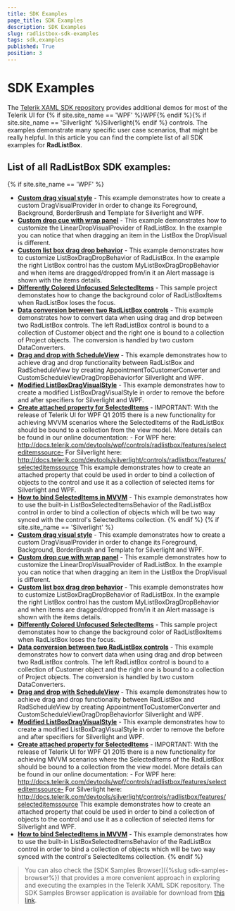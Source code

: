 ```yaml
---
title: SDK Examples
page_title: SDK Examples
description: SDK Examples
slug: radlistbox-sdk-examples
tags: sdk,examples
published: True
position: 3
---
```


# SDK Examples

The [Telerik XAML SDK repository](https://github.com/telerik/xaml-sdk/tree/master/) provides additional demos for most of the Telerik UI for {% if site.site_name == 'WPF' %}WPF{% endif %}{% if site.site_name == 'Silverlight' %}Silverlight{% endif %} controls. The examples demonstrate many specific user case scenarios, that might be really helpful. In this article you can find the complete list of all SDK examples for __RadListBox__.

## List of all RadListBox SDK examples:

{% if site.site_name == 'WPF' %}

* __[Custom drag visual style](https://github.com/telerik/xaml-sdk/tree/master/ListBox/CustomDragVisualStyle)__ - This example demonstrates how to create a custom DragVisualProvider in order to change its Foreground, Background, BorderBrush and Template for Silverlight and WPF.
* __[Custom drop cue with wrap panel](https://github.com/telerik/xaml-sdk/tree/master/ListBox/CustomDropCueWithWrapPanel)__ - This example demonstrates how to customize the LinearDropVisualProvider of RadListBox. In the example you can notice that when dragging an item in the ListBox the DropVisual is different.
* __[Custom list box drag drop behavior](https://github.com/telerik/xaml-sdk/tree/master/ListBox/CustomListBoxDragDropBehavior)__ - This example demonstrates how to customize ListBoxDragDropBehavior of RadListBox. In the example the right ListBox control has the custom MyListBoxDragDropBehavior and when items are dragged/dropped from/in it an Alert massage is shown with the items details.
* __[Differently Colored Unfocused SelectedItems](https://github.com/telerik/xaml-sdk/tree/master/ListBox/DifferentlyColoredUnfocusedSelectedItems)__ - 
This sample project demonstates how to change the background color of RadListBoxItems when RadListBox loses the focus.
* __[Data conversion between two RadListBox controls](https://github.com/telerik/xaml-sdk/tree/master/ListBox/DragDropDataConversion)__ - 
This example demonstrates how to convert data when using drag and drop between two RadListBox controls. The left RadListBox control is bound to a collection of Customer object and the right one is bound to a collection of Project objects. The conversion is handled by two custom DataConverters.
* __[Drag and drop with ScheduleView](https://github.com/telerik/xaml-sdk/tree/master/ListBox/DragDropWithScheduleView)__ - This example demonstrates how to achieve drag and drop functionality between RadListBox and RadScheduleView by creating AppointmentToCustomerConverter and CustomScheduleViewDragDropBehaviorfor Silverlight and WPF.
* __[Modified ListBoxDragVisualStyle](https://github.com/telerik/xaml-sdk/tree/master/ListBox/ModifyListBoxDragVisualStyle)__ - 
This example demonstrates how to create a modified ListBoxDragVisualStyle in order to remove the before and after specifiers for Silverlight and WPF.
* __[Create attached property for SelectedItems](https://github.com/telerik/xaml-sdk/tree/master/ListBox/SelectedItems)__ - IMPORTANT: With the release of Telerik UI for WPF Q1 2015 there is a new functionality for achieving MVVM scenarios where the SelectedItems of the RadListBox should be bound to a collection from the view model. More details can be found in our online documentation: - For WPF here: http://docs.telerik.com/devtools/wpf/controls/radlistbox/features/selecteditemssource- For Silverlight here: http://docs.telerik.com/devtools/silverlight/controls/radlistbox/features/selecteditemssource This example demonstrates how to create an attached property that could be used in order to bind a collection of objects to the control and use it as a collection of selected items for Silverlight and WPF.
* __[How to bind SelectedItems in MVVM](https://github.com/telerik/xaml-sdk/tree/master/ListBox/SelectedItemsSource)__ - 
This example demonstrates how to use the built-in ListBoxSelectedItemsBehavior of the RadListBox control in order to bind a collection of objects which will be two way synced with the control's SelectedItems collection.
{% endif %}
{% if site.site_name == 'Silverlight' %}
* __[Custom drag visual style](https://github.com/telerik/xaml-sdk/tree/master/ListBox/CustomDragVisualStyle)__ - This example demonstrates how to create a custom DragVisualProvider in order to change its Foreground, Background, BorderBrush and Template for Silverlight and WPF.
* __[Custom drop cue with wrap panel](https://github.com/telerik/xaml-sdk/tree/master/ListBox/CustomDropCueWithWrapPanel)__ - This example demonstrates how to customize the LinearDropVisualProvider of RadListBox. In the example you can notice that when dragging an item in the ListBox the DropVisual is different.
* __[Custom list box drag drop behavior](https://github.com/telerik/xaml-sdk/tree/master/ListBox/CustomListBoxDragDropBehavior)__ - This example demonstrates how to customize ListBoxDragDropBehavior of RadListBox. In the example the right ListBox control has the custom MyListBoxDragDropBehavior and when items are dragged/dropped from/in it an Alert massage is shown with the items details.
* __[Differently Colored Unfocused SelectedItems](https://github.com/telerik/xaml-sdk/tree/master/ListBox/DifferentlyColoredUnfocusedSelectedItems)__ - 
This sample project demonstates how to change the background color of RadListBoxItems when RadListBox loses the focus.
* __[Data conversion between two RadListBox controls](https://github.com/telerik/xaml-sdk/tree/master/ListBox/DragDropDataConversion)__ - 
This example demonstrates how to convert data when using drag and drop between two RadListBox controls. The left RadListBox control is bound to a collection of Customer object and the right one is bound to a collection of Project objects. The conversion is handled by two custom DataConverters.
* __[Drag and drop with ScheduleView](https://github.com/telerik/xaml-sdk/tree/master/ListBox/DragDropWithScheduleView)__ - This example demonstrates how to achieve drag and drop functionality between RadListBox and RadScheduleView by creating AppointmentToCustomerConverter and CustomScheduleViewDragDropBehaviorfor Silverlight and WPF.
* __[Modified ListBoxDragVisualStyle](https://github.com/telerik/xaml-sdk/tree/master/ListBox/ModifyListBoxDragVisualStyle)__ - 
This example demonstrates how to create a modified ListBoxDragVisualStyle in order to remove the before and after specifiers for Silverlight and WPF.
* __[Create attached property for SelectedItems](https://github.com/telerik/xaml-sdk/tree/master/ListBox/SelectedItems)__ - IMPORTANT: With the release of Telerik UI for WPF Q1 2015 there is a new functionality for achieving MVVM scenarios where the SelectedItems of the RadListBox should be bound to a collection from the view model. More details can be found in our online documentation: - For WPF here: http://docs.telerik.com/devtools/wpf/controls/radlistbox/features/selecteditemssource- For Silverlight here: http://docs.telerik.com/devtools/silverlight/controls/radlistbox/features/selecteditemssource This example demonstrates how to create an attached property that could be used in order to bind a collection of objects to the control and use it as a collection of selected items for Silverlight and WPF.
* __[How to bind SelectedItems in MVVM](https://github.com/telerik/xaml-sdk/tree/master/ListBox/SelectedItemsSource)__ - 
This example demonstrates how to use the built-in ListBoxSelectedItemsBehavior of the RadListBox control in order to bind a collection of objects which will be two way synced with the control's SelectedItems collection.
{% endif %}

>You can also check the [SDK Samples Browser]({%slug sdk-samples-browser%}) that provides a more convenient approach in exploring and executing the examples in the Telerik XAML SDK repository. The SDK Samples Browser application is available for download from [this link](http://demos.telerik.com/xaml-sdkbrowser/).